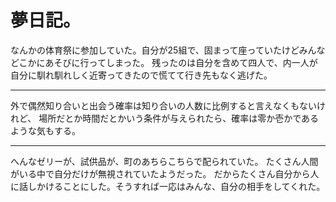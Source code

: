 夢日記。
===

なんかの体育祭に参加していた。自分が25組で、固まって座っていたけどみんなどこかにあそびに行ってしまった。
残ったのは自分を含めて四人で、内一人が自分に馴れ馴れしく近寄ってきたので慌てて行き先もなく逃げた。

---

外で偶然知り合いと出会う確率は知り合いの人数に比例すると言えなくもないけれど、
場所だとか時間だとかいう条件が与えられたら、確率は零か壱かであるような気もする。

---

へんなゼリーが、試供品が、町のあちらこちらで配られていた。
たくさん人間がいる中で自分だけが無視されていたようだった。
だからたくさん自分から人に話しかけることにした。そうすれば一応はみんな、自分の相手をしてくれた。
